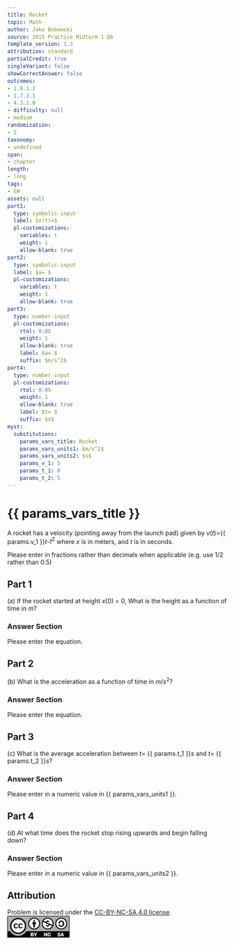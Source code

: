 ```yaml
---
title: Rocket
topic: Math
author: Jake Bobowski
source: 2015 Practice Midterm 1 Q6
template_version: 1.3
attribution: standard
partialCredit: true
singleVariant: false
showCorrectAnswer: false
outcomes:
- 1.8.1.2
- 1.7.2.1
- 4.3.1.0
- difficulty: null
- medium
randomization:
- 2
taxonomy:
- undefined
span:
- chapter
length:
- long
tags:
- EW
assets: null
part1:
  type: symbolic-input
  label: $x(t)=$
  pl-customizations:
    variables: t
    weight: 1
    allow-blank: true
part2:
  type: symbolic-input
  label: $a= $
  pl-customizations:
    variables: t
    weight: 1
    allow-blank: true
part3:
  type: number-input
  pl-customizations:
    rtol: 0.05
    weight: 1
    allow-blank: true
    label: $a= $
    suffix: $m/s^2$
part4:
  type: number-input
  pl-customizations:
    rtol: 0.05
    weight: 1
    allow-blank: true
    label: $t= $
    suffix: $s$
myst:
  substitutions:
    params_vars_title: Rocket
    params_vars_units1: $m/s^2$
    params_vars_units2: $s$
    params_v_1: 5
    params_t_1: 0
    params_t_2: 5
---
```

# {{ params_vars_title }}
A rocket has a velocity (pointing away from the launch pad) given by $v(t)$={{ params.v_1 }}$t$-$t^2$
where $x$ is in meters, and $t$ is in seconds.

Please enter in fractions rather than decimals when applicable (e.g. use 1/2 rather than 0.5)

## Part 1

(a) If the rocket started at height $x(0)$ = 0, What is the height as a function of time in $m$?

### Answer Section

Please enter the equation.

## Part 2

(b) What is the acceleration as a function of time in $m/s^2$?

### Answer Section

Please enter the equation.

## Part 3

(c) What is the average acceleration between $t =$ {{ params.t_1 }}$s$ and $t =$ {{ params.t_2 }}$s$?

### Answer Section

Please enter in a numeric value in {{ params_vars_units1 }}.

## Part 4

(d) At what time does the rocket stop rising upwards and begin falling down?

### Answer Section

Please enter in a numeric value in {{ params_vars_units2 }}.

## Attribution

Problem is licensed under the [CC-BY-NC-SA 4.0 license](https://creativecommons.org/licenses/by-nc-sa/4.0/).<br> ![The Creative Commons 4.0 license requiring attribution-BY, non-commercial-NC, and share-alike-SA license.](https://raw.githubusercontent.com/firasm/bits/master/by-nc-sa.png)